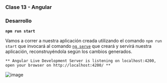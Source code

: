 ### Clase 13 - Angular 

### Desarrollo

**`npm run start`**

Vamos a correr a nuestra aplicación creada utilizando el comando `npm run start` que invocará al comando [`ng serve`](https://angular.io/cli/serve) que creará y servirá nuestra aplicación, reconstruyéndola según los cambios generados.


```
** Angular Live Development Server is listening on localhost:4200, open your browser on http://localhost:4200/ **
```

![image](https://user-images.githubusercontent.com/20259832/145725779-9f7d045a-8149-4bc7-a56f-543878a645f8.png)



